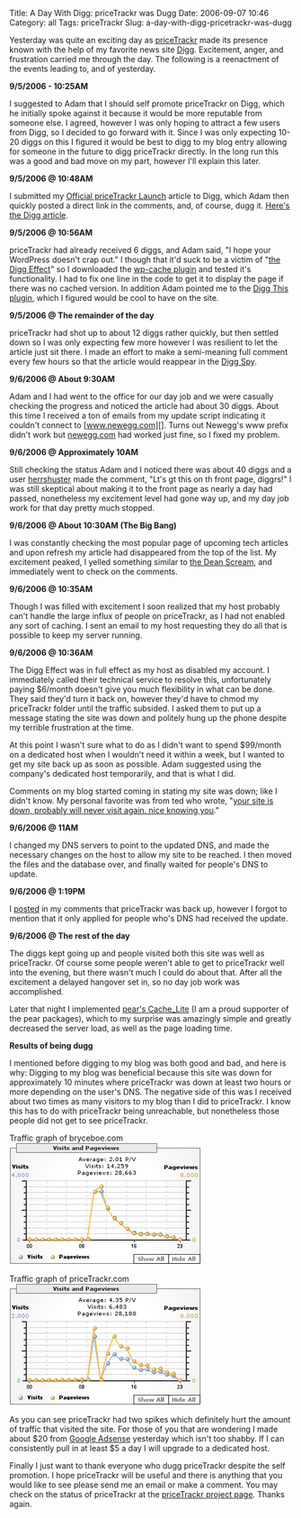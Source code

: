Title: A Day With Digg: priceTrackr was Dugg
Date: 2006-09-07 10:46
Category: all
Tags: priceTrackr
Slug: a-day-with-digg-pricetrackr-was-dugg

Yesterday was quite an exciting day as [priceTrackr][] made its presence known
with the help of my favorite news site [Digg][]. Excitement, anger, and
frustration carried me through the day. The following is a reenactment of the
events leading to, and of yesterday.

**9/5/2006 - 10:25AM**

I suggested to Adam that I should self promote priceTrackr on Digg, which he
initially spoke against it because it would be more reputable from someone
else. I agreed, however I was only hoping to attract a few users from Digg, so
I decided to go forward with it. Since I was only expecting 10-20 diggs on this
I figured it would be best to digg to my blog entry allowing for someone in the
future to digg priceTrackr directly. In the long run this was a good and bad
move on my part, however I'll explain this later.

**9/5/2006 @ 10:48AM**

I submitted my [Official priceTrackr Launch][] article to Digg, which Adam then
quickly posted a direct link in the comments, and, of course, dugg it. [Here's
the Digg article][].

**9/5/2006 @ 10:56AM**

priceTrackr had already received 6 diggs, and Adam said, "I hope your WordPress
doesn't crap out." I though that it'd suck to be a victim of "[the Digg
Effect][]" so I downloaded the [wp-cache plugin][] and tested it's
functionality. I had to fix one line in the code to get it to display the page
if there was no cached version. In addition Adam pointed me to the [Digg This
plugin][], which I figured would be cool to have on the site.

**9/5/2006 @ The remainder of the day**

priceTrackr had shot up to about 12 diggs rather quickly, but then settled down
so I was only expecting few more however I was resilient to let the article
just sit there. I made an effort to make a semi-meaning full comment every few
hours so that the article would reappear in the [Digg Spy][].

**9/6/2006 @ About 9:30AM**

Adam and I had went to the office for our day job and we were casually checking
the progress and noticed the article had about 30 diggs. About this time I
received a ton of emails from my update script indicating it couldn't connect
to [www.newegg.com][]. Turns out Newegg's www prefix didn't work but
[newegg.com][] had worked just fine, so I fixed my problem.

**9/6/2006 @ Approximately 10AM**

Still checking the status Adam and I noticed there was about 40 diggs and a
user [herrshuster][] made the comment, "Lt's gt this on th front page, diggrs!"
I was still skeptical about making it to the front page as nearly a day had
passed, nonetheless my excitement level had gone way up, and my day job work
for that day pretty much stopped.

**9/6/2006 @ About 10:30AM (The Big Bang)**

I was constantly checking the most popular page of upcoming tech articles and
upon refresh my article had disappeared from the top of the list. My excitement
peaked, I yelled something similar to [the Dean Scream][], and immediately went
to check on the comments.

**9/6/2006 @ 10:35AM**

Though I was filled with excitement I soon realized that my host probably can't
handle the large influx of people on priceTrackr, as I had not enabled any sort
of caching. I sent an email to my host requesting they do all that is possible
to keep my server running.

**9/6/2006 @ 10:36AM**

The Digg Effect was in full effect as my host as disabled my account. I
immediately called their technical service to resolve this, unfortunately
paying $6/month doesn't give you much flexibility in what can be done. They
said they'd turn it back on, however they'd have to chmod my priceTrackr folder
until the traffic subsided. I asked them to put up a message stating the site
was down and politely hung up the phone despite my terrible frustration at the
time.

At this point I wasn't sure what to do as I didn't want to spend $99/month on
a dedicated host when I wouldn't need it within a week, but I wanted to get my
site back up as soon as possible. Adam suggested using the company's dedicated
host temporarily, and that is what I did.

Comments on my blog started coming in stating my site was down; like I didn't
know. My personal favorite was from ted who wrote, "[your site is down,
probably will never visit again. nice knowing you][]."

**9/6/2006 @ 11AM**

I changed my DNS servers to point to the updated DNS, and made the necessary
changes on the host to allow my site to be reached. I then moved the files and
the database over, and finally waited for people's DNS to update.

**9/6/2006 @ 1:19PM**

I [posted][] in my comments that priceTrackr was back up, however I forgot to
mention that it only applied for people who's DNS had received the update.

**9/6/2006 @ The rest of the day**

The diggs kept going up and people visited both this site was well as
priceTrackr. Of course some people weren't able to get to priceTrackr well into
the evening, but there wasn't much I could do about that. After all the
excitement a delayed hangover set in, so no day job work was accomplished.

Later that night I implemented [pear's Cache_Lite][] (I am a proud supporter
of the pear packages), which to my surprise was amazingly simple and greatly
decreased the server load, as well as the page loading time.

**Results of being dugg**

I mentioned before digging to my blog was both good and bad, and here is why:
Digging to my blog was beneficial because this site was down for approximately
10 minutes where priceTrackr was down at least two hours or more depending on
the user's DNS. The negative side of this was I received about two times as
many visitors to my blog than I did to priceTrackr. I know this has to do with
priceTrackr being unreachable, but nonetheless those people did not get to see
priceTrackr.

Traffic graph of bryceboe.com  
![Bryce Boe Traffic Graph][]

Traffic graph of priceTrackr.com  
![priceTrackr Traffic Graph][]

As you can see priceTrackr had two spikes which definitely hurt the amount of
traffic that visited the site. For those of you that are wondering I made about
$20 from [Google Adsense][] yesterday which isn't too shabby. If I can
consistently pull in at least $5 a day I will upgrade to a dedicated host.

Finally I just want to thank everyone who dugg priceTrackr despite the self
promotion. I hope priceTrackr will be useful and there is anything that you
would like to see please send me an email or make a comment. You may check on
the status of priceTrackr at the [priceTrackr project page][]. Thanks again.

  [priceTrackr]: http://www.pricetrackr.com
  [Digg]: http://www.digg.com
  [Official priceTrackr Launch]: /2006/08/27/official-pricetrackr-launch/
  [Here's the Digg article]: http://www.digg.com/tech_deals/Newegg_priceTrackr
  [the Digg Effect]: http://en.wikipedia.org/wiki/Slashdot_effect
  [wp-cache plugin]: http://mnm.uib.es/gallir/wp-cache-2/
  [Digg This plugin]: http://www.aviransplace.com/index.php/digg-this-wordpress-plugin/
  [Digg Spy]: http://www.digg.com/spy
  [www.newegg.com]: http://www.newegg.com
  [newegg.com]: http://newegg.com
  [herrshuster]: http://www.digg.com/users/herrshuster
  [the Dean Scream]: http://en.wikipedia.org/wiki/Howard_Dean#Iowa_results_and_the_.22Scream_Heard_.27Round_the_World.22
  [your site is down, probably will never visit again. nice knowing you]: /2006/08/27/official-pricetrackr-launch/#comment-19
  [posted]: /2006/08/27/official-pricetrackr-launch/#comment-29
  [pear's Cache_Lite]: http://pear.php.net/package/Cache_Lite
  [Bryce Boe Traffic Graph]: /images/2006/09/2006-bbdigggraph.png
  [priceTrackr Traffic Graph]: /images/2006/09/2006-ptdigggraph.png
  [Google Adsense]: https://google.com/adsense/
  [priceTrackr project page]: /projects/pricetrackr/
